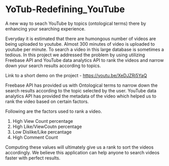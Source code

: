 # YoTub-Redefining_YouTube
A new way to seach YouTube by topics (ontological terms) there by enhancing your searching experience.

Everyday it is estimated that there are humongous number of videos are being uploaded to youtube. Almost 300 minutes of video is uploaded to youtube per minute. To search a video in this large database is sometimes a tedious. In this project we addressed the problem by using utilizing Freebase API and YouTube data analytics API to rank the videos and narrow down your search results according to topics.

Link to a short demo on the project - https://youtu.be/XeDJZRi5YaQ

Freebase API has provided us with Ontological terms to narrow down the search results according to the topic selected by the user. YouTube data analytics API has provided the metadata of the video which helped us to rank the video based on certain factors.

Following are the factors used to rank a video.
1. High View Count percentage
2. High Like/ViewCoutn percentage
3. Low Dislike/Like percantage
4. High Comment Count

Computing these values will ultimately give us a rank to sort the videos accordingly. We believe this application can help anyone to search videos faster with perfect results.


